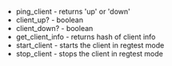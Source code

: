 * ping_client - returns 'up' or 'down'
* client_up? - boolean
* client_down? - boolean
* get_client_info - returns hash of client info
* start_client - starts the client in regtest mode
* stop_client - stops the client in regtest mode